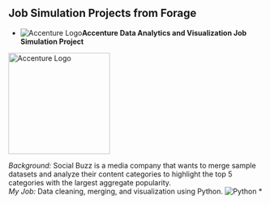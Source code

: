 ## Job Simulation Projects from Forage

* ![Accenture Logo](/Users/dqh/DataScience/jupyter/forage/Accenture/AccentureLogo.PNG)**Accenture Data Analytics and Visualization Job Simulation Project**<br>
<img src="/Users/dqh/DataScience/jupyter/forage/Accenture/AccentureLogo.PNG" alt="Accenture Logo" width="200"/>

  *Background:* Social Buzz is a media company that wants to merge sample datasets and analyze their content categories to highlight the top 5 categories with the largest aggregate popularity.<br>
  *My Job:* Data cleaning, merging, and visualization using Python. ![Python](https://img.shields.io/badge/Python-3776AB?style=flat&logo=python&logoColor=white)
* 

